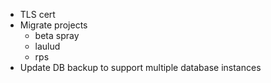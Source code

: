 - TLS cert
- Migrate projects
  - beta spray
  - laulud
  - rps
- Update DB backup to support multiple database instances
